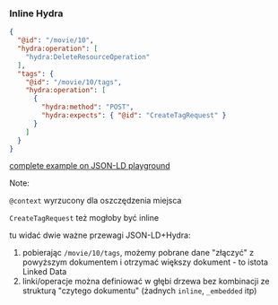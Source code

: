 ### Inline Hydra

``` json
{
  "@id": "/movie/10",
  "hydra:operation": [
    "hydra:DeleteResourceOperation"
  ],
  "tags": {
    "@id": "/movie/10/tags",
    "hydra:operation": [
      {
        "hydra:method": "POST",
        "hydra:expects": { "@id": "CreateTagRequest" }
      }
    ]
  }
}
```

<!-- .element class="attribution" -->
[complete example on JSON-LD playground](http://json-ld.org/playground/#startTab=tab-expanded&json-ld=%7B%22%40context%22%3A%5B%7B%22%40vocab%22%3A%22http%3A%2F%2Fmovies.sample%2Fapi%23%22%2C%22%40base%22%3A%22http%3A%2F%2Fmovies.sample%2F%22%7D%2C%22http%3A%2F%2Fwww.w3.org%2Fns%2Fhydra%2Fcontext.jsonld%22%5D%2C%22%40id%22%3A%22%2Fmovie%2F10%22%2C%22hydra%3Aoperation%22%3A%5B%22hydra%3ADeleteResourceOperation%22%5D%2C%22tags%22%3A%7B%22%40id%22%3A%22%2Fmovie%2F10%2Ftags%22%2C%22hydra%3Aoperation%22%3A%5B%7B%22hydra%3Amethod%22%3A%22POST%22%2C%22hydra%3Aexpects%22%3A%7B%22%40id%22%3A%22CreateTagRequest%22%7D%7D%5D%7D%7D&context=%7B%7D)

Note:

`@context` wyrzucony dla oszczędzenia miejsca

`CreateTagRequest` też mogłoby być inline

tu widać dwie ważne przewagi JSON-LD+Hydra:

1. pobierając `/movie/10/tags`, możemy pobrane dane "złączyć" z powyższym dokumentem i otrzymać większy dokument - to istota Linked Data
1. linki/operacje można definiować w głębi drzewa bez kombinacji ze strukturą "czytego dokumentu" (żadnych `inline`, `_embedded` itp)
